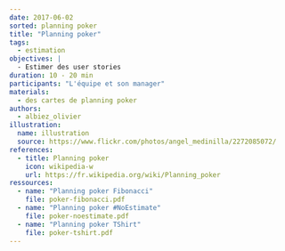 ```yaml
---
date: 2017-06-02
sorted: planning poker
title: "Planning poker"
tags:
  - estimation
objectives: |
  - Estimer des user stories
duration: 10 - 20 min
participants: "L'équipe et son manager"
materials:
  - des cartes de planning poker
authors:
  - albiez_olivier
illustration:
  name: illustration
  source: https://www.flickr.com/photos/angel_medinilla/2272085072/
references:
  - title: Planning poker
    icon: wikipedia-w
    url: https://fr.wikipedia.org/wiki/Planning_poker
ressources:
  - name: "Planning poker Fibonacci"
    file: poker-fibonacci.pdf
  - name: "Planning poker #NoEstimate"
    file: poker-noestimate.pdf
  - name: "Planning poker TShirt"
    file: poker-tshirt.pdf
---
```

